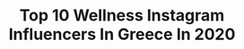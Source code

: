 ---
title: Top 10 Wellness Instagram Influencers In Greece In 2020
description: >-
  Find top wellness Instagram influencers in Greece in 2020. Most popular hashtags: #wellness #sunday #motivation #training.
platform: Instagram
profiles:
  - username: "alexiazaradouka"
    fullname: >-
      Alexia Zaradouka
    location: "Greece"
    followers: 36304
    engagement: 319
    commentsToLikes: 0.341647
    id: ck0twck3jew3t0i19hp4vee2e
    verified: false
    hashtags: "#relax, #catsofinstagram, #braidstyles, #weleda"
  - username: "fitness_motivation_hellas"
    fullname: >-
      www.fmh.gr
    location: "Greece"
    followers: 24453
    engagement: 485
    commentsToLikes: 0.059661
    id: ck6trvsg11dj60j711wugo4yg
    verified: false
    hashtags: "#startdoing, #larissa, #fatburner, #nevergiveup"
  - username: "cat_laspa"
    fullname: >-
      Laspa Katerina
    location: "Greece"
    followers: 28822
    engagement: 354
    commentsToLikes: 0.013321
    id: ck5pvicr3i0my0i11othz63u5
    verified: false
    hashtags: "#outdoortraining, #summeriscoming, #absworkout, #behethy"
  - username: "vasilis_bnb"
    fullname: >-
      Vasilis B&B training
    location: "Greece"
    followers: 10108
    engagement: 942
    commentsToLikes: 0.098149
    id: ck5zkgco8jfke0i14a3gye4cq
    verified: false
    hashtags: "#amalfiwedding, #sunday, #viacamerelle, #manelegance"
  - username: "deniz_dimaki"
    fullname: >-
      𝔻𝕖𝕟𝕚𝕫 𝔻𝕚𝕞𝕒𝕜𝕚 🇬🇷𝕆𝕃𝕐
    location: "Greece"
    followers: 19363
    engagement: 801
    commentsToLikes: 0.039701
    id: ck8svsnyycjpt0j78e195it61
    verified: false
    hashtags: "#healthyeating, #veganlife, #love, #pomegranate"
  - username: "biancadillmann"
    fullname: >-
      Bianca Dillmann 👣 + Figo 🐾
    location: "Greece"
    followers: 3702
    engagement: 1920
    commentsToLikes: 0.028804
    id: ck8t9rw43p4f70j785jlza7fu
    verified: false
    hashtags: "#peace, #vanlifeculture, #roadtrip, #hammock"
  - username: "eirini_gkretsi"
    fullname: >-
      ᴇɪʀɪɴɪ ɢᴋʀᴇᴛsɪ®️
    location: "Greece"
    followers: 7640
    engagement: 1337
    commentsToLikes: 0.054724
    id: ck9hcivsilmiu0j78s8b19dbk
    verified: false
    hashtags: "#fruit, #withyou, #daughter, #libelovelaugh"
  - username: "dimitrisathan"
    fullname: >-
      • Dimitris Athanasiadis •
    location: "Greece"
    followers: 5114
    engagement: 1311
    commentsToLikes: 0.020279
    id: ck6tsp5bz614k0j7144nqejsa
    verified: false
    hashtags: "#diet, #nutrifacts, #pineapple, #cotedazure"
  - username: "thehealthycookblog"
    fullname: >-
      Evi Skoura 🇬🇷
    location: "Greece"
    followers: 11430
    engagement: 561
    commentsToLikes: 0.199968
    id: ck8szk115oqri0j781nmk3c7g
    verified: false
    hashtags: "#veganfood, #pastarecipe, #lockdown2020, #quinoa"
  - username: "marilenapanagiotopoulou2017"
    fullname: >-
      Marilena Panagiotopoulou
    location: "Greece"
    followers: 16598
    engagement: 186
    commentsToLikes: 0.036158
    id: ck5pve0xghete0i11j44xtz5o
    verified: false
    hashtags: "#wellbeback, #iloverome, #spitimetismelisses, #partnersincrime"
---